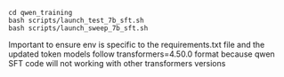 ```
cd qwen_training
bash scripts/launch_test_7b_sft.sh
bash scripts/launch_sweep_7b_sft.sh
```

Important to ensure env is specific to the requirements.txt file and the updated token models follow transformers=4.50.0 format because qwen SFT code will not working with other transformers versions